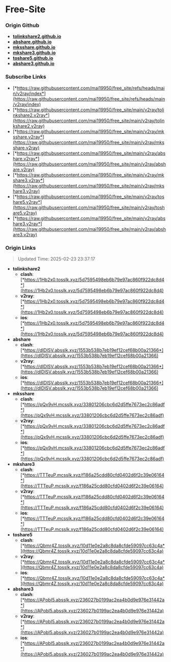 # Free-Site

### Origin Github

- [**tolinkshare2.github.io**](https://github.com/tolinkshare2/tolinkshare2.github.io)
- [**abshare.github.io**](https://github.com/abshare/abshare.github.io)
- [**mksshare.github.io**](https://github.com/mksshare/mksshare.github.io)
- [**mkshare3.github.io**](https://github.com/mkshare3/mkshare3.github.io)
- [**toshare5.github.io**](https://github.com/toshare5/toshare5.github.io)
- [**abshare3.github.io**](https://github.com/abshare3/abshare3.github.io)

### Subscribe Links

- [*https://raw.githubusercontent.com/mai19950/free_site/refs/heads/main/v2ray/index*](https://raw.githubusercontent.com/mai19950/free_site/refs/heads/main/v2ray/index)
- [*https://raw.githubusercontent.com/mai19950/free_site/main/v2ray/tolinkshare2.v2ray*](https://raw.githubusercontent.com/mai19950/free_site/main/v2ray/tolinkshare2.v2ray)
- [*https://raw.githubusercontent.com/mai19950/free_site/main/v2ray/mksshare.v2ray*](https://raw.githubusercontent.com/mai19950/free_site/main/v2ray/mksshare.v2ray)
- [*https://raw.githubusercontent.com/mai19950/free_site/main/v2ray/abshare.v2ray*](https://raw.githubusercontent.com/mai19950/free_site/main/v2ray/abshare.v2ray)
- [*https://raw.githubusercontent.com/mai19950/free_site/main/v2ray/mkshare3.v2ray*](https://raw.githubusercontent.com/mai19950/free_site/main/v2ray/mkshare3.v2ray)
- [*https://raw.githubusercontent.com/mai19950/free_site/main/v2ray/toshare5.v2ray*](https://raw.githubusercontent.com/mai19950/free_site/main/v2ray/toshare5.v2ray)
- [*https://raw.githubusercontent.com/mai19950/free_site/main/v2ray/abshare3.v2ray*](https://raw.githubusercontent.com/mai19950/free_site/main/v2ray/abshare3.v2ray)

### Origin Links

> Updated Time: 2025-02-23 23:37:17

- **tolinkshare2**
  - **clash**: [*https://1Hb2x0.tosslk.xyz/5d7595498eb6b79e97ac860f922dc8d4*](https://1Hb2x0.tosslk.xyz/5d7595498eb6b79e97ac860f922dc8d4)
  - **v2ray**: [*https://1Hb2x0.tosslk.xyz/5d7595498eb6b79e97ac860f922dc8d4*](https://1Hb2x0.tosslk.xyz/5d7595498eb6b79e97ac860f922dc8d4)
  - **ios**: [*https://1Hb2x0.tosslk.xyz/5d7595498eb6b79e97ac860f922dc8d4*](https://1Hb2x0.tosslk.xyz/5d7595498eb6b79e97ac860f922dc8d4)
- **abshare**
  - **clash**: [*https://dIDlSV.absslk.xyz/1553b538b7eb19ef12cef68b00a21366*](https://dIDlSV.absslk.xyz/1553b538b7eb19ef12cef68b00a21366)
  - **v2ray**: [*https://dIDlSV.absslk.xyz/1553b538b7eb19ef12cef68b00a21366*](https://dIDlSV.absslk.xyz/1553b538b7eb19ef12cef68b00a21366)
  - **ios**: [*https://dIDlSV.absslk.xyz/1553b538b7eb19ef12cef68b00a21366*](https://dIDlSV.absslk.xyz/1553b538b7eb19ef12cef68b00a21366)
- **mksshare**
  - **clash**: [*https://pQx9vH.mcsslk.xyz/33801206cbc6d2d5ffe7673ec2c86adf*](https://pQx9vH.mcsslk.xyz/33801206cbc6d2d5ffe7673ec2c86adf)
  - **v2ray**: [*https://pQx9vH.mcsslk.xyz/33801206cbc6d2d5ffe7673ec2c86adf*](https://pQx9vH.mcsslk.xyz/33801206cbc6d2d5ffe7673ec2c86adf)
  - **ios**: [*https://pQx9vH.mcsslk.xyz/33801206cbc6d2d5ffe7673ec2c86adf*](https://pQx9vH.mcsslk.xyz/33801206cbc6d2d5ffe7673ec2c86adf)
- **mkshare3**
  - **clash**: [*https://TTTeuP.mcsslk.xyz/f186a25cdd80cfd0402d6f2c39e06164*](https://TTTeuP.mcsslk.xyz/f186a25cdd80cfd0402d6f2c39e06164)
  - **v2ray**: [*https://TTTeuP.mcsslk.xyz/f186a25cdd80cfd0402d6f2c39e06164*](https://TTTeuP.mcsslk.xyz/f186a25cdd80cfd0402d6f2c39e06164)
  - **ios**: [*https://TTTeuP.mcsslk.xyz/f186a25cdd80cfd0402d6f2c39e06164*](https://TTTeuP.mcsslk.xyz/f186a25cdd80cfd0402d6f2c39e06164)
- **toshare5**
  - **clash**: [*https://Qbmr4Z.tosslk.xyz/10d11e0e2a8c8da8cfde59097cc63c4a*](https://Qbmr4Z.tosslk.xyz/10d11e0e2a8c8da8cfde59097cc63c4a)
  - **v2ray**: [*https://Qbmr4Z.tosslk.xyz/10d11e0e2a8c8da8cfde59097cc63c4a*](https://Qbmr4Z.tosslk.xyz/10d11e0e2a8c8da8cfde59097cc63c4a)
  - **ios**: [*https://Qbmr4Z.tosslk.xyz/10d11e0e2a8c8da8cfde59097cc63c4a*](https://Qbmr4Z.tosslk.xyz/10d11e0e2a8c8da8cfde59097cc63c4a)
- **abshare3**
  - **clash**: [*https://APobI5.absslk.xyz/236027b0199ac2ea4b0d9e976e31442a*](https://APobI5.absslk.xyz/236027b0199ac2ea4b0d9e976e31442a)
  - **v2ray**: [*https://APobI5.absslk.xyz/236027b0199ac2ea4b0d9e976e31442a*](https://APobI5.absslk.xyz/236027b0199ac2ea4b0d9e976e31442a)
  - **ios**: [*https://APobI5.absslk.xyz/236027b0199ac2ea4b0d9e976e31442a*](https://APobI5.absslk.xyz/236027b0199ac2ea4b0d9e976e31442a)
